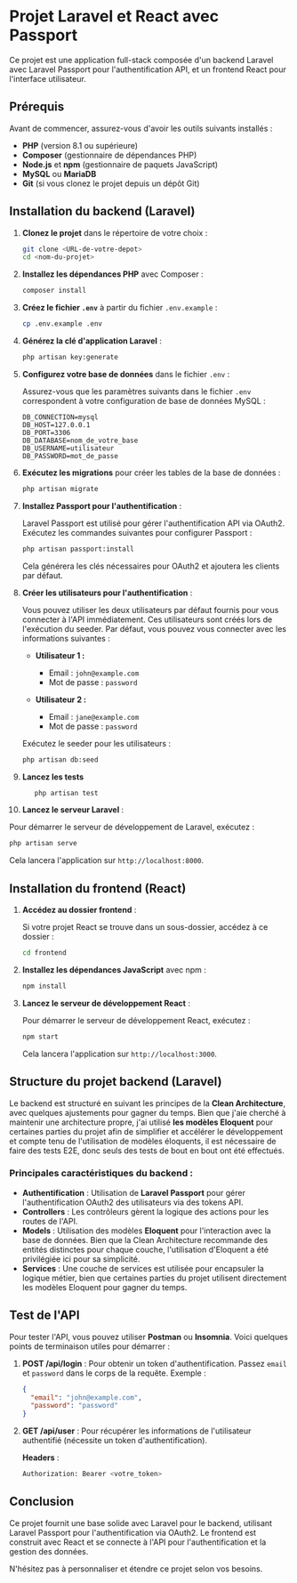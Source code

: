 
# Projet Laravel et React avec Passport

Ce projet est une application full-stack composée d'un backend Laravel avec Laravel Passport pour l'authentification API, et un frontend React pour l'interface utilisateur.

## Prérequis

Avant de commencer, assurez-vous d'avoir les outils suivants installés :

- **PHP** (version 8.1 ou supérieure)
- **Composer** (gestionnaire de dépendances PHP)
- **Node.js** et **npm** (gestionnaire de paquets JavaScript)
- **MySQL** ou **MariaDB**
- **Git** (si vous clonez le projet depuis un dépôt Git)

## Installation du backend (Laravel)

1. **Clonez le projet** dans le répertoire de votre choix :
   
   ```bash
   git clone <URL-de-votre-depot>
   cd <nom-du-projet>
   ```

2. **Installez les dépendances PHP** avec Composer :

   ```bash
   composer install
   ```

3. **Créez le fichier `.env`** à partir du fichier `.env.example` :
   
   ```bash
   cp .env.example .env
   ```

4. **Générez la clé d'application Laravel** :

   ```bash
   php artisan key:generate
   ```

5. **Configurez votre base de données** dans le fichier `.env` :

   Assurez-vous que les paramètres suivants dans le fichier `.env` correspondent à votre configuration de base de données MySQL :

   ```env
   DB_CONNECTION=mysql
   DB_HOST=127.0.0.1
   DB_PORT=3306
   DB_DATABASE=nom_de_votre_base
   DB_USERNAME=utilisateur
   DB_PASSWORD=mot_de_passe
   ```

6. **Exécutez les migrations** pour créer les tables de la base de données :

   ```bash
   php artisan migrate
   ```

7. **Installez Passport pour l'authentification** :

   Laravel Passport est utilisé pour gérer l'authentification API via OAuth2. Exécutez les commandes suivantes pour configurer Passport :

   ```bash
   php artisan passport:install
   ```

   Cela générera les clés nécessaires pour OAuth2 et ajoutera les clients par défaut.

8. **Créer les utilisateurs pour l'authentification** :

   Vous pouvez utiliser les deux utilisateurs par défaut fournis pour vous connecter à l'API immédiatement. Ces utilisateurs sont créés lors de l'exécution du seeder. Par défaut, vous pouvez vous connecter avec les informations suivantes :

   - **Utilisateur 1 :**
     - Email : `john@example.com`
     - Mot de passe : `password`
   
   - **Utilisateur 2 :**
     - Email : `jane@example.com`
     - Mot de passe : `password`

   Exécutez le seeder pour les utilisateurs :

   ```bash
   php artisan db:seed
   ```
9. **Lancez les tests**

   ```bash
      php artisan test   
      ```

10. **Lancez le serveur Laravel** :

   Pour démarrer le serveur de développement de Laravel, exécutez :

   ```bash
   php artisan serve
   ```

   Cela lancera l'application sur `http://localhost:8000`.

## Installation du frontend (React)

1. **Accédez au dossier frontend** :

   Si votre projet React se trouve dans un sous-dossier, accédez à ce dossier :

   ```bash
   cd frontend
   ```

2. **Installez les dépendances JavaScript** avec npm :

   ```bash
   npm install
   ```

3. **Lancez le serveur de développement React** :

   Pour démarrer le serveur de développement React, exécutez :

   ```bash
   npm start
   ```

   Cela lancera l'application sur `http://localhost:3000`.

## Structure du projet backend (Laravel)

Le backend est structuré en suivant les principes de la **Clean Architecture**, avec quelques ajustements pour gagner du temps. Bien que j'aie cherché à maintenir une architecture propre, j'ai utilisé **les modèles Eloquent** pour certaines parties du projet afin de simplifier et accélérer le développement et compte tenu de l'utilisation de modèles éloquents, il est nécessaire de faire des tests E2E, donc seuls des tests de bout en bout ont été effectués.

### Principales caractéristiques du backend :

- **Authentification** : Utilisation de **Laravel Passport** pour gérer l'authentification OAuth2 des utilisateurs via des tokens API.
- **Controllers** : Les contrôleurs gèrent la logique des actions pour les routes de l'API.
- **Models** : Utilisation des modèles **Eloquent** pour l'interaction avec la base de données. Bien que la Clean Architecture recommande des entités distinctes pour chaque couche, l'utilisation d'Eloquent a été privilégiée ici pour sa simplicité.
- **Services** : Une couche de services est utilisée pour encapsuler la logique métier, bien que certaines parties du projet utilisent directement les modèles Eloquent pour gagner du temps.

## Test de l'API

Pour tester l'API, vous pouvez utiliser **Postman** ou **Insomnia**. Voici quelques points de terminaison utiles pour démarrer :

1. **POST /api/login** : Pour obtenir un token d'authentification. Passez `email` et `password` dans le corps de la requête.
   Exemple :

   ```json
   {
     "email": "john@example.com",
     "password": "password"
   }
   ```

2. **GET /api/user** : Pour récupérer les informations de l'utilisateur authentifié (nécessite un token d'authentification).

   **Headers** :
   ```bash
   Authorization: Bearer <votre_token>
   ```

## Conclusion

Ce projet fournit une base solide avec Laravel pour le backend, utilisant Laravel Passport pour l'authentification via OAuth2. Le frontend est construit avec React et se connecte à l'API pour l'authentification et la gestion des données.

N'hésitez pas à personnaliser et étendre ce projet selon vos besoins.
